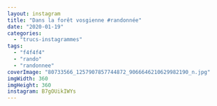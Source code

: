```yaml
---
layout: instagram
title: "Dans la forêt vosgienne #randonnée"
date: "2020-01-19"
categories: 
  - "trucs-instagrammes"
tags: 
  - "f4f4f4"
  - "rando"
  - "randonnee"
coverImage: "80733566_1257907857744872_9066646210629982190_n.jpg"
imgWidth: 360
imgHeight: 360
instagram: B7gOUikIWYs
---
```

